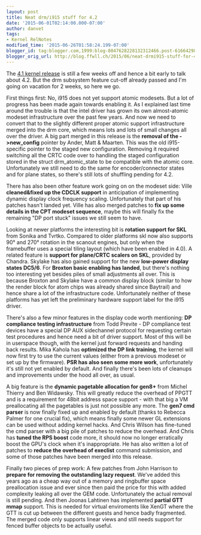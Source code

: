 ```yaml
---
layout: post
title: Neat drm/i915 stuff for 4.2
date: '2015-06-01T02:14:00.000-07:00'
author: danvet
tags:
- Kernel RelNotes
modified_time: '2015-06-26T01:58:24.199-07:00'
blogger_id: tag:blogger.com,1999:blog-8047628228132312466.post-6166429885530302954
blogger_orig_url: http://blog.ffwll.ch/2015/06/neat-drmi915-stuff-for-42.html
---
```


The [4.1 kernel release](http://blog.ffwll.ch/2015/04/neat-drmi915-stuff-for-41.html) is still a few weeks off and hence a bit early to talk about 4.2. But the drm subsystem feature cut-off already passed and I'm going on vacation for 2 weeks, so here we go.

<!--more-->

First things first: No, i915 does not yet support atomic modesets. But a lot of progress has been made again towards enabling it. As I explained last time around the trouble is that the intel driver has grown its own almost-atomic modeset infrastructure over the past few years. And now we need to convert that to the slightly different proper atomic support infrastructure merged into the drm core, which means lots and lots of small changes all over the driver. A big part merged in this release is the <b>removal of the -&gt;new_config</b> pointer by Ander, Matt &amp; Maarten. This was the old i915-specific pointer to the staged new configuration. Removing it required switching all the CRTC code over to handling the staged configuration stored in the struct drm_atomic_state to be compatible with the atomic core. Unfortunately we still need to do the same for encoder/connector states and for plane states, so there's still lots of shuffling pending for 4.2.



There has also been other feature work going on on the modeset side: Ville <b>cleaned&amp;fixed up the CDCLK support</b> in anticipation of implementing dynamic display clock frequency scaling. Unfortunately that part of his patches hasn't landed yet. Ville has also merged patches to <b>fix up some details in the CPT modeset sequence</b>, maybe this will finally fix the remaining "DP port stuck" issues we still seem to have.



Looking at newer platforms the interesting bit is <b>rotation support for SKL</b> from Sonika and Tvrtko. Compared to older platforms skl now also supports 90° and 270° rotation in the scanout engines, but only when the framebuffer uses a special tiling layout (which have been enabled in 4.0). A related feature is <b>support for plane/CRTC scalers on SKL</b>, provided by Chandra. Skylake has also gained support for the new <b>low-power display states DC5/6</b>. For <b>Broxton basic enabling has landed</b>, but there's nothing too interesting yet besides piles of small adjustments all over. This is because Broxton and Skylake have a common display block (similar to how the render block for atom chips was already shared since Baytrail) and hence share a lot of the infrastructure code. Unfortunately neither of these platforms has yet left the preliminary hardware support label for the i915 driver.



There's also a few minor features in the display code worth mentioning: <b>DP compliance testing infrastructure</b> from Todd Previte - DP compliance test devices have a special DP AUX sidechannel protocol for requesting certain test procedures and hence need a bit of driver support. Most of this will be in userspace though, with the kernel just forward requests and handing back results. Mika Kahola has <b>optimized the DP link training</b>, the kernel will now first try to use the current values (either from a previous modeset or set up by the firmware). <b>PSR has also seen some more work</b>, unfortunately it's still not yet enabled by default. And finally there's been lots of cleanups and improvements under the hood all over, as usual.



A big feature is the <b>dynamic pagetable allocation for gen8+</b> from Michel Thierry and Ben Widawsky. This will greatly reduce the overhead of PPGTT and is a requirement for 48bit address space support - with that big a VM preallocating all the pagetables is just not possible any more. The <b>gen7 cmd parser</b> is now finally fixed up and enabled by default (thanks to Rebecca Palmer for one crucial fix), which means finally some newer GL extensions can be used without adding kernel hacks. And Chris Wilson has fine-tuned the cmd parser with a big pile of patches to reduce the overhead. And Chris has <b>tuned the RPS boost</b> code more, it should now no longer erratically boost the GPU's clock when it's inappropriate. He has also written a lot of patches to <b>reduce the overhead of execlist</b> command submission, and some of those patches have been merged into this release.



Finally two pieces of prep work: A few patches from John Harrison to <b>prepare for removing the outstanding lazy request</b>. We've added this years ago as a cheap way out of a memory and ringbuffer space preallocation issue and ever since then paid the price for this with added complexity leaking all over the GEM code. Unfortunately the actual removal is still pending. And then Joonas Lahtinen has implemented <b>partial GTT mmap</b> support. This is needed for virtual enviroments like XenGT where the GTT is cut up between the different guests and hence badly fragmented. The merged code only supports linear views and still needs support for fenced buffer objects to be actually useful.



